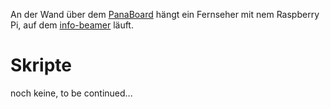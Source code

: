 An der Wand über dem [PanaBoard](/Space/Dinge/PanaBoard) hängt ein Fernseher mit nem Raspberry Pi, auf dem [info-beamer](https://info-beamer.com/pi/) läuft.

# Skripte

noch keine, to be continued...
